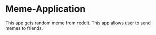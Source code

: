 # Meme-Application

This app gets random meme from reddit. This app allows user to send memes to friends.
